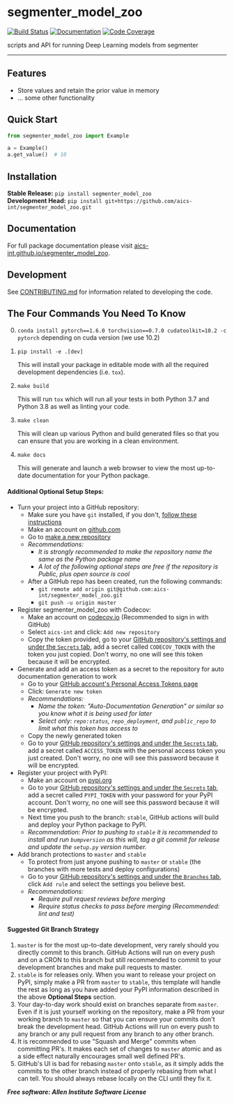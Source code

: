 # segmenter_model_zoo

[![Build Status](https://github.com/aics-int/segmenter_model_zoo/workflows/Build%20Master/badge.svg)](https://github.com/aics-int/segmenter_model_zoo/actions)
[![Documentation](https://github.com/aics-int/segmenter_model_zoo/workflows/Documentation/badge.svg)](https://aics-int.github.io/segmenter_model_zoo)
[![Code Coverage](https://codecov.io/gh/aics-int/segmenter_model_zoo/branch/master/graph/badge.svg)](https://codecov.io/gh/aics-int/segmenter_model_zoo)

scripts and API for running Deep Learning models from segmenter

---

## Features
* Store values and retain the prior value in memory
* ... some other functionality

## Quick Start
```python
from segmenter_model_zoo import Example

a = Example()
a.get_value()  # 10
```

## Installation
**Stable Release:** `pip install segmenter_model_zoo`<br>
**Development Head:** `pip install git+https://github.com/aics-int/segmenter_model_zoo.git`

## Documentation
For full package documentation please visit [aics-int.github.io/segmenter_model_zoo](https://aics-int.github.io/segmenter_model_zoo).

## Development
See [CONTRIBUTING.md](CONTRIBUTING.md) for information related to developing the code.

## The Four Commands You Need To Know

0. `conda install pytorch==1.6.0 torchvision==0.7.0 cudatoolkit=10.2 -c pytorch` depending on cuda version (we use 10.2)

1. `pip install -e .[dev]`

    This will install your package in editable mode with all the required development
    dependencies (i.e. `tox`).

2. `make build`

    This will run `tox` which will run all your tests in both Python 3.7
    and Python 3.8 as well as linting your code.

3. `make clean`

    This will clean up various Python and build generated files so that you can ensure
    that you are working in a clean environment.

4. `make docs`

    This will generate and launch a web browser to view the most up-to-date
    documentation for your Python package.

#### Additional Optional Setup Steps:
* Turn your project into a GitHub repository:
  * Make sure you have `git` installed, if you don't, [follow these instructions](https://git-scm.com/book/en/v2/Getting-Started-Installing-Git)
  * Make an account on [github.com](https://github.com)
  * Go to [make a new repository](https://github.com/new)
  * _Recommendations:_
    * _It is strongly recommended to make the repository name the same as the Python
    package name_
    * _A lot of the following optional steps are *free* if the repository is Public,
    plus open source is cool_
  * After a GitHub repo has been created, run the following commands:
    * `git remote add origin git@github.com:aics-int/segmenter_model_zoo.git`
    * `git push -u origin master`
* Register segmenter_model_zoo with Codecov:
  * Make an account on [codecov.io](https://codecov.io)
  (Recommended to sign in with GitHub)
  * Select `aics-int` and click: `Add new repository`
  * Copy the token provided, go to your [GitHub repository's settings and under the `Secrets` tab](https://github.com/aics-int/segmenter_model_zoo/settings/secrets),
  add a secret called `CODECOV_TOKEN` with the token you just copied.
  Don't worry, no one will see this token because it will be encrypted.
* Generate and add an access token as a secret to the repository for auto documentation
generation to work
  * Go to your [GitHub account's Personal Access Tokens page](https://github.com/settings/tokens)
  * Click: `Generate new token`
  * _Recommendations:_
    * _Name the token: "Auto-Documentation Generation" or similar so you know what it
    is being used for later_
    * _Select only: `repo:status`, `repo_deployment`, and `public_repo` to limit what
    this token has access to_
  * Copy the newly generated token
  * Go to your [GitHub repository's settings and under the `Secrets` tab](https://github.com/aics-int/segmenter_model_zoo/settings/secrets),
  add a secret called `ACCESS_TOKEN` with the personal access token you just created.
  Don't worry, no one will see this password because it will be encrypted.
* Register your project with PyPI:
  * Make an account on [pypi.org](https://pypi.org)
  * Go to your [GitHub repository's settings and under the `Secrets` tab](https://github.com/aics-int/segmenter_model_zoo/settings/secrets),
  add a secret called `PYPI_TOKEN` with your password for your PyPI account.
  Don't worry, no one will see this password because it will be encrypted.
  * Next time you push to the branch: `stable`, GitHub actions will build and deploy
  your Python package to PyPI.
  * _Recommendation: Prior to pushing to `stable` it is recommended to install and run
  `bumpversion` as this will,
  tag a git commit for release and update the `setup.py` version number._
* Add branch protections to `master` and `stable`
    * To protect from just anyone pushing to `master` or `stable` (the branches with
    more tests and deploy
    configurations)
    * Go to your [GitHub repository's settings and under the `Branches` tab](https://github.com/aics-int/segmenter_model_zoo/settings/branches), click `Add rule` and select the
    settings you believe best.
    * _Recommendations:_
      * _Require pull request reviews before merging_
      * _Require status checks to pass before merging (Recommended: lint and test)_

#### Suggested Git Branch Strategy
1. `master` is for the most up-to-date development, very rarely should you directly
commit to this branch. GitHub Actions will run on every push and on a CRON to this
branch but still recommended to commit to your development branches and make pull
requests to master.
2. `stable` is for releases only. When you want to release your project on PyPI, simply
make a PR from `master` to `stable`, this template will handle the rest as long as you
have added your PyPI information described in the above **Optional Steps** section.
3. Your day-to-day work should exist on branches separate from `master`. Even if it is
just yourself working on the repository, make a PR from your working branch to `master`
so that you can ensure your commits don't break the development head. GitHub Actions
will run on every push to any branch or any pull request from any branch to any other
branch.
4. It is recommended to use "Squash and Merge" commits when committing PR's. It makes
each set of changes to `master` atomic and as a side effect naturally encourages small
well defined PR's.
5. GitHub's UI is bad for rebasing `master` onto `stable`, as it simply adds the
commits to the other branch instead of properly rebasing from what I can tell. You
should always rebase locally on the CLI until they fix it.


***Free software: Allen Institute Software License***

